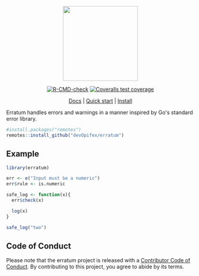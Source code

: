 <div align="center">

<img src="docs/src/.vuepress/public/erratum-logo.png" height="200px" />

<!-- badges: start -->
[![R-CMD-check](https://github.com/devOpifex/erratum/workflows/R-CMD-check/badge.svg)](https://github.com/devOpifex/erratum/actions)
[![Coveralls test coverage](https://coveralls.io/repos/github/devOpifex/erratum/badge.svg)](https://coveralls.io/github/devOpifex/erratum)
<!-- badges: end -->

[Docs](https://erratum.opifex.org) | [Quick start](https://erratum.opifex.org/guide/get-started.html) | [Install](https://erratum.opifex.org/guide/installation.html)

</div>

Erratum handles errors and warnings in a manner inspired by Go's standard error library.

```r
#install.packages("remotes")
remotes::install_github("devOpifex/erratum")
```

## Example

```r
library(erratum)

err <- e("Input must be a numeric")
err$rule <- is.numeric

safe_log <- function(x){
  err$check(x)

  log(x)
}

safe_log("two")
```

## Code of Conduct

Please note that the erratum project is released with a [Contributor Code of Conduct](https://contributor-covenant.org/version/2/0/CODE_OF_CONDUCT.html). By contributing to this project, you agree to abide by its terms.
